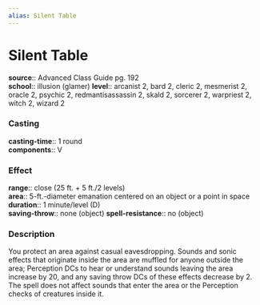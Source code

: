 ```yaml
---
alias: Silent Table
---
```


# Silent Table 

**source**:: Advanced Class Guide pg. 192  
**school**:: illusion (glamer)
**level**:: arcanist 2, bard 2, cleric 2, mesmerist 2, oracle 2, psychic 2, redmantisassassin 2, skald 2, sorcerer 2, warpriest 2, witch 2, wizard 2

### Casting 

**casting-time**:: 1 round  
**components**:: V

### Effect 

**range**:: close (25 ft. + 5 ft./2 levels)  
**area**:: 5-ft.-diameter emanation centered on an object or a point in space  
**duration**:: 1 minute/level (D)  
**saving-throw**:: none (object)
**spell-resistance**:: no (object)

### Description 

You protect an area against casual eavesdropping. Sounds and sonic effects that originate inside the area are muffled for anyone outside the area; Perception DCs to hear or understand sounds leaving the area increase by 20, and any saving throw DCs of these effects decrease by 2. The spell does not affect sounds that enter the area or the Perception checks of creatures inside it.

